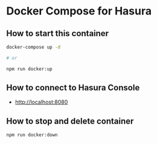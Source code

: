# Docker Compose for Hasura

## How to start this container

```sh
docker-compose up -d

# or

npm run docker:up
```

## How to connect to Hasura Console

- <http://localhost:8080>

## How to stop and delete container

```sh
npm run docker:down
```

